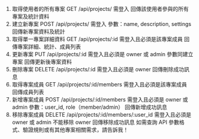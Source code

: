 1. 取得使用者的所有專案
   GET /api/projects/
   需登入
   回傳該使用者參與的所有專案及統計資料
2. 建立新專案
   POST /api/projects/
   需登入
   參數：name, description, settings
   回傳新專案資料及統計
3. 取得單一專案詳細資料
   GET /api/projects/:id
   需登入且必須是該專案成員
   回傳專案詳細、統計、成員列表
4. 更新專案
   PUT /api/projects/:id
   需登入且必須是 owner 或 admin
   參數同建立專案
   回傳更新後專案資料
5. 刪除專案
   DELETE /api/projects/:id
   需登入且必須是 owner
   回傳刪除成功訊息
6. 取得專案成員
   GET /api/projects/:id/members
   需登入且必須是該專案成員
   回傳成員列表
7. 新增專案成員
   POST /api/projects/:id/members
   需登入且必須是 owner 或 admin
   參數：user_id, role（member/admin）
   回傳新增成功訊息
8. 移除專案成員
   DELETE /api/projects/:id/members/:user_id
   需登入且必須是 owner 或 admin
   不能移除 owner
   回傳移除成功訊息
   如需查詢 API 參數格式、驗證規則或有其他專案相關需求，請告訴我！
